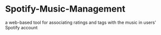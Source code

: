 # Spotify-Music-Management
a web-based tool for associating ratings and tags with the music in users' Spotify account
